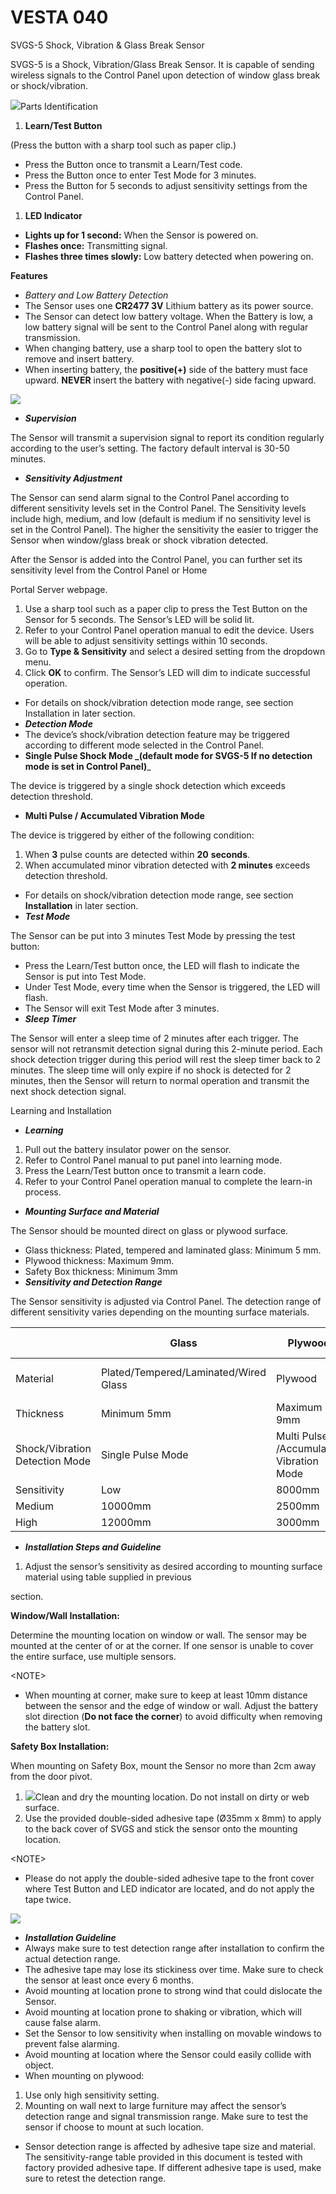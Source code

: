 # VESTA 040

SVGS-5 Shock, Vibration & Glass Break Sensor

SVGS-5 is a Shock, Vibration/Glass Break Sensor. It is capable of sending wireless signals to the Control Panel upon detection of window glass break or shock/vibration.

![](<.gitbook/assets/0 (18).jpeg>)Parts Identification

1. **Learn/Test Button**

(Press the button with a sharp tool such as paper clip.)

* Press the Button once to transmit a Learn/Test code.
* Press the Button once to enter Test Mode for 3 minutes.
* Press the Button for 5 seconds to adjust sensitivity settings from the Control Panel.

1. **LED Indicator**

* **Lights up for 1 second:** When the Sensor is powered on.
* **Flashes once:** Transmitting signal.
* **Flashes three times slowly:** Low battery detected when powering on.

**Features**

* _Battery and Low Battery Detection_
* The Sensor uses one **CR2477 3V** Lithium battery as its power source.
* The Sensor can detect low battery voltage. When the Battery is low, a low battery signal will be sent to the Control Panel along with regular transmission.
* When changing battery, use a sharp tool to open the battery slot to remove and insert battery.
* When inserting battery, the **positive(+)** side of the battery must face upward. **NEVER** insert the battery with negative(-) side facing upward.

![](<.gitbook/assets/1 (17).jpeg>)

* _**Supervision**_

The Sensor will transmit a supervision signal to report its condition regularly according to the user’s setting. The factory default interval is 30-50 minutes.

* _**Sensitivity Adjustment**_

The Sensor can send alarm signal to the Control Panel according to different sensitivity levels set in the Control Panel. The Sensitivity levels include high, medium, and low (default is medium if no sensitivity level is set in the Control Panel). The higher the sensitivity the easier to trigger the Sensor when window/glass break or shock vibration detected.

After the Sensor is added into the Control Panel, you can further set its sensitivity level from the Control Panel or Home

Portal Server webpage.

1. Use a sharp tool such as a paper clip to press the Test Button on the Sensor for 5 seconds. The Sensor’s LED will be solid lit.
2. Refer to your Control Panel operation manual to edit the device. Users will be able to adjust sensitivity settings within 10 seconds.
3. Go to **Type & Sensitivity** and select a desired setting from the dropdown menu.
4. Click **OK** to confirm. The Sensor’s LED will dim to indicate successful operation.

* For details on shock/vibration detection mode range, see section Installation in later section.
* _**Detection Mode**_
* The device’s shock/vibration detection feature may be triggered according to different mode selected in the Control Panel.
* **Single Pulse Shock Mode **_**(default mode for SVGS-5 If no detection mode is set in Control Panel)**_

The device is triggered by a single shock detection which exceeds detection threshold.

* **Multi Pulse / Accumulated Vibration Mode**

The device is triggered by either of the following condition:

1. When **3** pulse counts are detected within **20** **seconds**.
2. When accumulated minor vibration detected with **2 minutes** exceeds detection threshold.

* For details on shock/vibration detection mode range, see section **Installation** in later section.
* _**Test Mode**_

The Sensor can be put into 3 minutes Test Mode by pressing the test button:

* Press the Learn/Test button once, the LED will flash to indicate the Sensor is put into Test Mode.
* Under Test Mode, every time when the Sensor is triggered, the LED will flash.
* The Sensor will exit Test Mode after 3 minutes.
* _**Sleep Timer**_

The Sensor will enter a sleep time of 2 minutes after each trigger. The sensor will not retransmit detection signal during this 2-minute period. Each shock detection trigger during this period will rest the sleep timer back to 2 minutes. The sleep time will only expire if no shock is detected for 2 minutes, then the Sensor will return to normal operation and transmit the next shock detection signal.

Learning and Installation

* _**Learning**_

1. Pull out the battery insulator power on the sensor.
2. Refer to Control Panel manual to put panel into learning mode.
3. Press the Learn/Test button once to transmit a learn code.
4. Refer to your Control Panel operation manual to complete the learn-in process.

* _**Mounting Surface and Material**_

The Sensor should be mounted direct on glass or plywood surface.

* Glass thickness: Plated, tempered and laminated glass: Minimum 5 mm.
* Plywood thickness: Maximum 9mm.
* Safety Box thickness: Minimum 3mm
* _**Sensitivity and Detection Range**_

The Sensor sensitivity is adjusted via Control Panel. The detection range of different sensitivity varies depending on the mounting surface materials.

|                                | Glass                                 | Plywood                                 | Safety Box              |   |
| ------------------------------ | ------------------------------------- | --------------------------------------- | ----------------------- | - |
| Material                       | Plated/Tempered/Laminated/Wired Glass | Plywood                                 | Steel / Silicon Dioxide |   |
| Thickness                      | Minimum 5mm                           | Maximum 9mm                             | Minimum 3mm             |   |
| Shock/Vibration Detection Mode | Single Pulse Mode                     | Multi Pulse /Accumulated Vibration Mode |                         |   |
| Sensitivity                    | Low                                   | 8000mm                                  | 2000mm                  | - |
| Medium                         | 10000mm                               | 2500mm                                  | -                       |   |
| High                           | 12000mm                               | 3000mm                                  | 1400mm                  |   |

* _**Installation Steps and Guideline**_

1. Adjust the sensor’s sensitivity as desired according to mounting surface material using table supplied in previous

section.

**Window/Wall Installation:**

Determine the mounting location on window or wall. The sensor may be mounted at the center of or at the corner. If one sensor is unable to cover the entire surface, use multiple sensors.

\<NOTE>

* When mounting at corner, make sure to keep at least 10mm distance between the sensor and the edge of window or wall. Adjust the battery slot direction (**Do not face the corner**) to avoid difficulty when removing the battery slot.

**Safety Box Installation:**

When mounting on Safety Box, mount the Sensor no more than 2cm away from the door pivot.

1. ![](<.gitbook/assets/5 (25).png>)Clean and dry the mounting location. Do not install on dirty or web surface.
2. Use the provided double-sided adhesive tape (Ø35mm x 8mm) to apply to the back cover of SVGS and stick the sensor onto the mounting location.

\<NOTE>

* Please do not apply the double-sided adhesive tape to the front cover where Test Button and LED indicator are located, and do not apply the tape twice.

![](<.gitbook/assets/6 (18).png>)

* _**Installation Guideline**_
* Always make sure to test detection range after installation to confirm the actual detection range.
* The adhesive tape may lose its stickiness over time. Make sure to check the sensor at least once every 6 months.
* Avoid mounting at location prone to strong wind that could dislocate the Sensor.
* Avoid mounting at location prone to shaking or vibration, which will cause false alarm.
* Set the Sensor to low sensitivity when installing on movable windows to prevent false alarming.
* Avoid mounting at location where the Sensor could easily collide with object.
* When mounting on plywood:

1. Use only high sensitivity setting.
2. Mounting on wall next to large furniture may affect the sensor’s detection range and signal transmission range. Make sure to test the sensor if choose to mount at such location.

* Sensor detection range is affected by adhesive tape size and material. The sensitivity-range table provided in this document is tested with factory provided adhesive tape. If different adhesive tape is used, make sure to retest the detection range.
